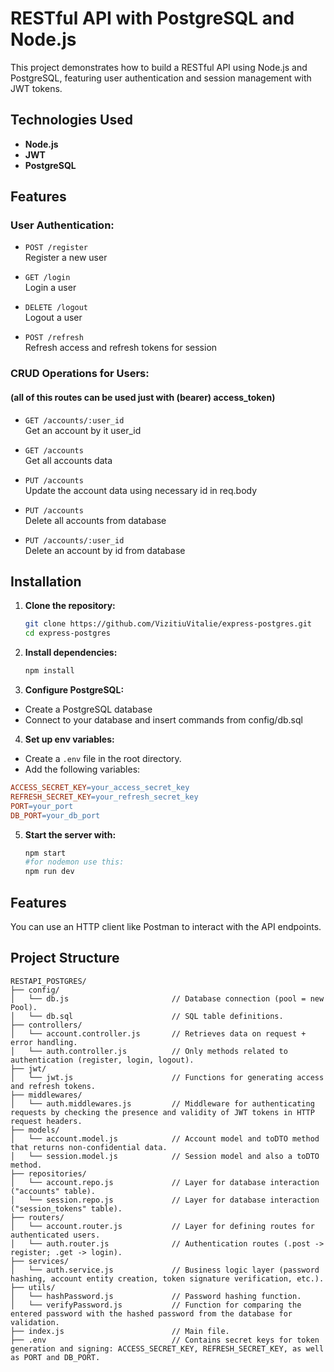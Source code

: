 # RESTful API with PostgreSQL and Node.js

This project demonstrates how to build a RESTful API using Node.js and PostgreSQL, featuring user authentication and session management with JWT tokens.

## Technologies Used

- **Node.js**
- **JWT**
- **PostgreSQL**

## Features

### User Authentication:

- `POST /register`  
  Register a new user

- `GET /login`  
  Login a user

- `DELETE /logout`  
  Logout a user

- `POST /refresh`  
  Refresh access and refresh tokens for session

### CRUD Operations for Users:
#### (all of this routes can be used just with (bearer) access_token)

- `GET /accounts/:user_id`  
  Get an account by it user_id

- `GET /accounts`  
  Get all accounts data

- `PUT /accounts`  
  Update the account data using necessary id in req.body

- `PUT /accounts`  
  Delete all accounts from database

- `PUT /accounts/:user_id`  
  Delete an account by id from database

## Installation

1. **Clone the repository:**
   ```bash
   git clone https://github.com/VizitiuVitalie/express-postgres.git
   cd express-postgres

2. **Install dependencies:**
   ```bash
   npm install

3. **Configure PostgreSQL:**

- Create a PostgreSQL database
- Connect to your database and insert commands from config/db.sql

4. **Set up env variables:**

- Create a `.env` file in the root directory.
- Add the following variables:
```makefile
ACCESS_SECRET_KEY=your_access_secret_key
REFRESH_SECRET_KEY=your_refresh_secret_key
PORT=your_port
DB_PORT=your_db_port
```

5. **Start the server with:**
   ```bash
   npm start
   #for nodemon use this:
   npm run dev

## Features

You can use an HTTP client like Postman to interact with the API endpoints.

## Project Structure

```arduino
RESTAPI_POSTGRES/
├── config/
│   └── db.js                       // Database connection (pool = new Pool).
│   └── db.sql                      // SQL table definitions.
├── controllers/
│   └── account.controller.js       // Retrieves data on request + error handling.
│   └── auth.controller.js          // Only methods related to authentication (register, login, logout).
├── jwt/
│   └── jwt.js                      // Functions for generating access and refresh tokens.
├── middlewares/
│   └── auth.middlewares.js         // Middleware for authenticating requests by checking the presence and validity of JWT tokens in HTTP request headers.
├── models/
│   └── account.model.js            // Account model and toDTO method that returns non-confidential data.
│   └── session.model.js            // Session model and also a toDTO method.
├── repositories/
│   └── account.repo.js             // Layer for database interaction ("accounts" table).
│   └── session.repo.js             // Layer for database interaction ("session_tokens" table).
├── routers/
│   └── account.router.js           // Layer for defining routes for authenticated users.
│   └── auth.router.js              // Authentication routes (.post -> register; .get -> login).
├── services/
│   └── auth.service.js             // Business logic layer (password hashing, account entity creation, token signature verification, etc.).
├── utils/
│   └── hashPassword.js             // Password hashing function.
│   └── verifyPassword.js           // Function for comparing the entered password with the hashed password from the database for validation.
├── index.js                        // Main file.
├── .env                            // Contains secret keys for token generation and signing: ACCESS_SECRET_KEY, REFRESH_SECRET_KEY, as well as PORT and DB_PORT.



